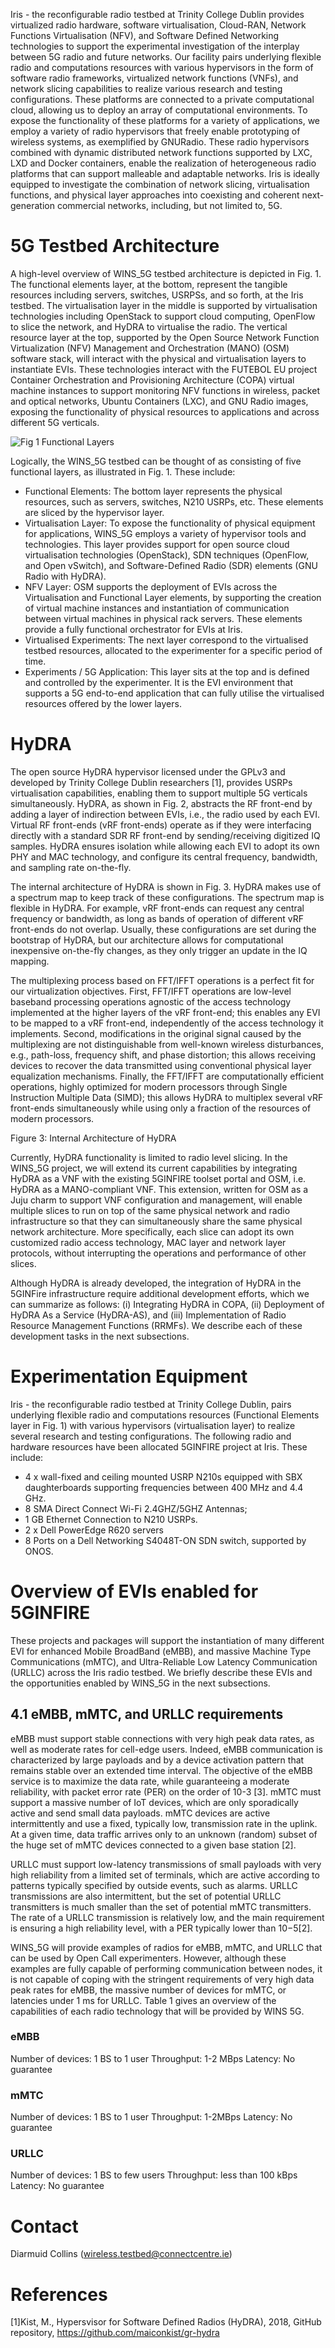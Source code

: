 <!-- TITLE: Iris -->
<!-- SUBTITLE: 5G radio and future networks experimentation platform -->

Iris - the reconfigurable radio testbed at Trinity College Dublin provides virtualized radio hardware, software virtualisation, Cloud-RAN, Network Functions Virtualisation (NFV), and Software Defined Networking technologies to support the experimental investigation of the interplay between 5G radio and future networks. Our facility pairs underlying flexible radio and computations resources with various hypervisors in the form of software radio frameworks, virtualized network functions (VNFs), and network slicing capabilities to realize various research and testing configurations. These platforms are connected to a private computational cloud, allowing us to deploy an array of computational environments. To expose the functionality of these platforms for a variety of applications, we employ a variety of radio hypervisors that freely enable prototyping of wireless systems, as exemplified by GNURadio. These radio hypervisors combined with dynamic distributed network functions supported by LXC, LXD and Docker containers, enable the realization of heterogeneous radio platforms that can support malleable and adaptable networks. Iris is ideally equipped to investigate the combination of network slicing, virtualisation functions, and physical layer approaches into coexisting and coherent next-generation commercial networks, including, but not limited to, 5G.
# 5G Testbed Architecture 
A high-level overview of WINS_5G testbed architecture is depicted in Fig. 1. The functional elements layer, at the bottom, represent the tangible resources including servers, switches, USRPSs, and so forth, at the Iris testbed. The virtualisation layer in the middle is supported by virtualisation technologies including OpenStack to support cloud computing, OpenFlow to slice the network, and HyDRA to virtualise the radio. The vertical resource layer at the top, supported by the Open Source Network Function Virtualization (NFV) Management and Orchestration (MANO) (OSM) software stack, will interact with the physical and virtualisation layers to instantiate EVIs. These technologies interact with the FUTEBOL EU project Container Orchestration and Provisioning Architecture (COPA) virtual machine instances  to support monitoring NFV functions in wireless, packet and optical networks, Ubuntu Containers (LXC), and GNU Radio images, exposing the functionality of physical resources to applications and across different 5G verticals.


![Fig 1 Functional Layers](/uploads/fig-2-functional-layers.png "Fig 1 Functional Layers")


Logically, the WINS_5G testbed can be thought of as consisting of five functional layers, as illustrated in Fig. 1. These include:
* Functional Elements: The bottom layer represents the physical resources, such as servers, switches, N210 USRPs, etc. These elements are sliced by the hypervisor layer.
* Virtualisation Layer: To expose the functionality of physical equipment for applications, WINS_5G employs a variety of hypervisor tools and technologies. This layer provides support for open source cloud virtualisation technologies (OpenStack), SDN techniques (OpenFlow, and Open vSwitch), and Software-Defined Radio (SDR) elements (GNU Radio with HyDRA).
* NFV Layer: OSM supports the deployment of EVIs across the Virtualisation and Functional Layer elements, by supporting the creation of virtual machine instances and instantiation of communication between virtual machines in physical rack servers. These elements provide a fully functional orchestrator for EVIs at Iris.
* Virtualised Experiments: The next layer correspond to the virtualised testbed resources, allocated to the experimenter for a specific period of time.
* Experiments / 5G Application: This layer sits at the top and is defined and controlled by the experimenter. It is the EVI environment that supports a 5G end-to-end application that can fully utilise the virtualised resources offered by the lower layers. 

# HyDRA
The open source HyDRA hypervisor licensed under the GPLv3 and developed by Trinity College Dublin researchers [1], provides USRPs virtualisation capabilities, enabling them to support multiple 5G verticals simultaneously. HyDRA, as shown in Fig. 2, abstracts the RF front-end by adding a layer of indirection between EVIs, i.e., the radio used by each EVI. Virtual RF front-ends (vRF front-ends) operate as if they were interfacing directly with a standard SDR RF front-end by sending/receiving digitized IQ samples. HyDRA ensures isolation while allowing each EVI to adopt its own PHY and MAC technology, and configure its central frequency, bandwidth, and sampling rate on-the-fly.

The internal architecture of HyDRA is shown in Fig. 3. HyDRA makes use of a spectrum map to keep track of these configurations. The spectrum map is flexible in HyDRA. For example, vRF front-ends can request any central frequency or bandwidth, as long as bands of operation of different vRF front-ends do not overlap. Usually, these configurations are set during the bootstrap of HyDRA, but our architecture allows for computational inexpensive on-the-fly changes, as they only trigger an update in the IQ mapping.

The multiplexing process based on FFT/IFFT operations is a perfect fit for our virtualization objectives. First, FFT/IFFT operations are low-level baseband processing operations agnostic of the access technology implemented at the higher layers of the vRF front-end; this enables any EVI to be mapped to a vRF front-end, independently of the access technology it implements. Second, modifications in the original signal caused by the multiplexing are not distinguishable from well-known wireless disturbances, e.g., path-loss, frequency shift, and phase distortion; this allows receiving devices to recover the data transmitted using conventional physical layer equalization mechanisms. Finally, the FFT/IFFT are computationally efficient operations, highly optimized for modern processors through Single Instruction Multiple Data (SIMD); this allows HyDRA to multiplex several vRF front-ends simultaneously while using only a fraction of the resources of modern processors.

Figure 3: Internal Architecture of HyDRA

Currently, HyDRA functionality is limited to radio level slicing. In the WINS_5G project, we will extend its current capabilities by integrating HyDRA as a VNF with the existing 5GINFIRE toolset portal and OSM, i.e. HyDRA as a MANO-compliant VNF. This extension, written for OSM as a Juju charm to support VNF configuration and management, will enable multiple slices to run on top of the same physical network and radio infrastructure so that they can simultaneously share the same physical network architecture. More specifically, each slice can adopt its own customized radio access technology, MAC layer and network layer protocols, without interrupting the operations and performance of other slices. 

Although HyDRA is already developed, the integration of HyDRA in the 5GINFire infrastructure require additional development efforts, which we can summarize as follows: (i) Integrating HyDRA in COPA, (ii) Deployment of HyDRA As a Service (HyDRA-AS), and (iii) Implementation of Radio Resource Management Functions (RRMFs). We describe each of these development tasks in the next subsections.
# Experimentation Equipment

Iris - the reconfigurable radio testbed at Trinity College Dublin, pairs underlying flexible radio and computations resources (Functional Elements layer in Fig. 1) with various hypervisors (virtualisation layer) to realize several research and testing configurations. The following radio and hardware resources have been allocated 5GINFIRE project at Iris. These include: 
* 4 x wall-fixed and ceiling mounted USRP N210s equipped with SBX daughterboards supporting frequencies between 400 MHz and 4.4 GHz. 
* 8 SMA Direct Connect Wi-Fi 2.4GHZ/5GHZ Antennas; 
* 1 GB Ethernet Connection to N210 USRPs. 
* 2 x Dell PowerEdge R620 servers
* 8 Ports on a Dell Networking S4048T-ON SDN switch, supported by ONOS.



# Overview of EVIs enabled for 5GINFIRE
These projects and packages will support the instantiation of many different EVI for enhanced Mobile BroadBand (eMBB), and massive Machine Type Communications (mMTC), and Ultra-Reliable Low Latency Communication (URLLC) across the Iris radio testbed. We briefly describe these EVIs and the opportunities enabled by WINS_5G in the next subsections.

## 4.1 eMBB, mMTC, and URLLC requirements
eMBB must support stable connections with very high peak data rates, as well as moderate rates for cell-edge users. Indeed, eMBB communication is characterized by large payloads and by a device activation pattern that remains stable over an extended time interval. The objective of the eMBB service is to maximize the data rate, while guaranteeing a moderate reliability, with packet error rate (PER) on the order of 10-3 [3].
mMTC must support a massive number of IoT devices, which are only sporadically active and send small data payloads. mMTC devices are active intermittently and use a fixed, typically low, transmission rate in the uplink. At a given time, data traffic arrives only to an unknown (random) subset of the huge set of mMTC devices connected to a given base station [2].

URLLC must support low-latency transmissions of small payloads with very high reliability from a limited set of terminals, which are active according to patterns typically specified by outside events, such as alarms. URLLC transmissions are also intermittent, but the set of potential URLLC transmitters is much smaller than the set of potential mMTC transmitters. The rate of a URLLC transmission is relatively low, and the main requirement is ensuring a high reliability level, with a PER typically lower than 10−5[2].

WINS_5G will provide examples of radios for eMBB, mMTC, and  URLLC that can be used by Open Call experimenters. However, although these examples are fully capable of performing communication between nodes, it is not capable of coping with the stringent requirements of very high data peak rates for eMBB, the massive number of devices for mMTC, or latencies under 1 ms for URLLC. Table 1 gives an overview of the capabilities of each radio technology that will be provided by WINS 5G.


### eMBB
Number of devices: 1 BS to 1 user
Throughput: 1-2 MBps
Latency: No guarantee


### mMTC
Number of devices: 1 BS to 1 user
Throughput: 1-2MBps
Latency: No guarantee


### URLLC
Number of devices: 1 BS to few users
Throughput: less than 100 kBps
Latency: No guarantee

# Contact
Diarmuid Collins (wireless.testbed@connectcentre.ie)

# References
[1]Kist, M., Hypersvisor for Software Defined Radios (HyDRA), 2018, GitHub repository,
https://github.com/maiconkist/gr-hydra
